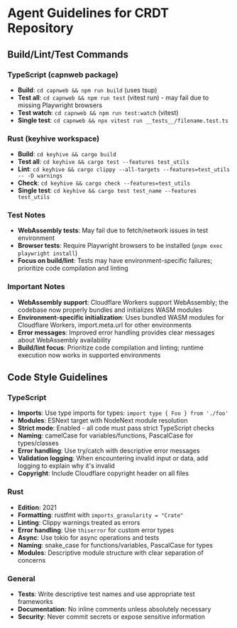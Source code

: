 # Agent Guidelines for CRDT Repository

## Build/Lint/Test Commands

### TypeScript (capnweb package)
- **Build**: `cd capnweb && npm run build` (uses tsup)
- **Test all**: `cd capnweb && npm run test` (vitest run) - may fail due to missing Playwright browsers
- **Test watch**: `cd capnweb && npm run test:watch` (vitest)
- **Single test**: `cd capnweb && npx vitest run __tests__/filename.test.ts`

### Rust (keyhive workspace)
- **Build**: `cd keyhive && cargo build`
- **Test all**: `cd keyhive && cargo test --features test_utils`
- **Lint**: `cd keyhive && cargo clippy --all-targets --features=test_utils -- -D warnings`
- **Check**: `cd keyhive && cargo check --features=test_utils`
- **Single test**: `cd keyhive && cargo test test_name --features test_utils`

### Test Notes
- **WebAssembly tests**: May fail due to fetch/network issues in test environment
- **Browser tests**: Require Playwright browsers to be installed (`pnpm exec playwright install`)
- **Focus on build/lint**: Tests may have environment-specific failures; prioritize code compilation and linting

### Important Notes
- **WebAssembly support**: Cloudflare Workers support WebAssembly; the codebase now properly bundles and initializes WASM modules
- **Environment-specific initialization**: Uses bundled WASM modules for Cloudflare Workers, import.meta.url for other environments
- **Error messages**: Improved error handling provides clear messages about WebAssembly availability
- **Build/lint focus**: Prioritize code compilation and linting; runtime execution now works in supported environments

## Code Style Guidelines

### TypeScript
- **Imports**: Use type imports for types: `import type { Foo } from './foo'`
- **Modules**: ESNext target with NodeNext module resolution
- **Strict mode**: Enabled - all code must pass strict TypeScript checks
- **Naming**: camelCase for variables/functions, PascalCase for types/classes
- **Error handling**: Use try/catch with descriptive error messages
- **Validation logging**: When encountering invalid input or data, add logging to explain why it's invalid
- **Copyright**: Include Cloudflare copyright header on all files

### Rust
- **Edition**: 2021
- **Formatting**: rustfmt with `imports_granularity = "Crate"`
- **Linting**: Clippy warnings treated as errors
- **Error handling**: Use `thiserror` for custom error types
- **Async**: Use tokio for async operations and tests
- **Naming**: snake_case for functions/variables, PascalCase for types
- **Modules**: Descriptive module structure with clear separation of concerns

### General
- **Tests**: Write descriptive test names and use appropriate test frameworks
- **Documentation**: No inline comments unless absolutely necessary
- **Security**: Never commit secrets or expose sensitive information